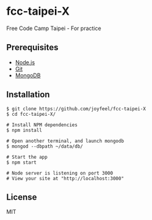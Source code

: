 # fcc-taipei-X
Free Code Camp Taipei - For practice

Prerequisites
-------------

- [Node.js](http://nodejs.org)
- [Git](https://git-scm.com/)
- [MongoDB](https://www.mongodb.com/)

Installation
------------

```shell
$ git clone https://github.com/joyfeel/fcc-taipei-X
$ cd fcc-taipei-X/

# Install NPM dependencies
$ npm install

# Open another terminal, and launch mongodb
$ mongod --dbpath ~/data/db/

# Start the app
$ npm start

# Node server is listening on port 3000
# View your site at "http://localhost:3000"
```

License
-------

MIT
